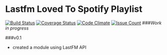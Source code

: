 # Lastfm Loved To Spotify Playlist 
[![Build Status](https://travis-ci.org/Jonarzz/LastfmLovedToSpotifyPlaylist.svg?branch=badges_config)](https://travis-ci.org/Jonarzz/LastfmLovedToSpotifyPlaylist) [![Coverage Status](https://coveralls.io/repos/Jonarzz/LastfmLovedToSpotifyPlaylist/badge.svg?branch=master&service=github)](https://coveralls.io/github/Jonarzz/LastfmLovedToSpotifyPlaylist?branch=master) [![Code Climate](https://codeclimate.com/github/Jonarzz/LastfmLovedToSpotifyPlaylist/badges/gpa.svg)](https://codeclimate.com/github/Jonarzz/LastfmLovedToSpotifyPlaylist) [![Issue Count](https://codeclimate.com/github/Jonarzz/LastfmLovedToSpotifyPlaylist/badges/issue_count.svg)](https://codeclimate.com/github/Jonarzz/LastfmLovedToSpotifyPlaylist)
###*Work in progress*

###v0.1
* created a module using LastFM API